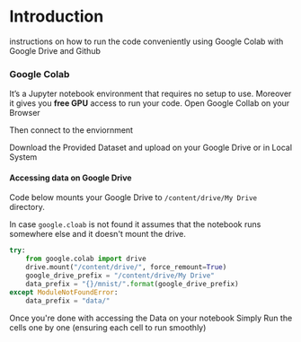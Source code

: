 # Introduction
instructions on how to run the code conveniently using Google Colab with Google Drive and Github

### Google Colab
It’s a Jupyter notebook environment that requires no setup to use.
Moreover it gives you **free GPU** access to run your code.
Open Google Collab on your Browser

Then connect to the enviornment 

Download the Provided Dataset and upload on your Google Drive or in Local System

#### Accessing data on Google Drive
Code below mounts your Google Drive to 
`/content/drive/My Drive` directory.

In case `google.cloab` is not found it assumes that the notebook runs somewhere else and it doesn't mount the drive.
```python
try:
    from google.colab import drive
    drive.mount("/content/drive/", force_remount=True)
    google_drive_prefix = "/content/drive/My Drive"
    data_prefix = "{}/mnist/".format(google_drive_prefix)
except ModuleNotFoundError: 
    data_prefix = "data/"
```

Once you're done with accessing the Data on your notebook Simply Run the cells one by one (ensuring each cell to run smoothly)

